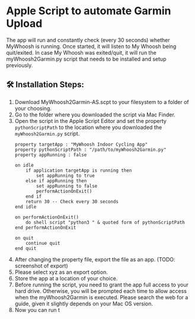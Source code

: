<h1>Apple Script to automate Garmin Upload</h1>
<p>The app will run and constantly check (every 30 seconds) whether MyWhoosh is running. Once started, it will listen to My Whoosh being quit/exited. In case My Whoosh was exited/quit, it will run the myWhoosh2Garmin.py script that needs to be installed and setup previously.</p>
<h2>🛠️ Installation Steps:</h2>
<ol>
  <li>Download MyWhoosh2Garmin-AS.scpt to your filesystem to a folder of your choosing.</li>
  <li>Go to the folder where you downloaded the script via Mac Finder.</li>
  <li>Open the script in the Apple Script Editor and set the property <code>pythonScriptPath</code> to the location where you downloaded the 
  <code>myWhoosh2Garmin.py</code> script.</li>
  
```
property targetApp : "MyWhoosh Indoor Cycling App"
property pythonScriptPath : "/path/to/myWhoosh2Garmin.py"
property appRunning : false

on idle
	if application targetApp is running then
		set appRunning to true
	else if appRunning then
		set appRunning to false
		performActionOnExit()
	end if
	return 30 -- Check every 30 seconds
end idle

on performActionOnExit()
	do shell script "python3 " & quoted form of pythonScriptPath
end performActionOnExit

on quit
	continue quit
end quit

```

  <li>After changing the property file, export the file as an app. (TODO: screenshot of export)</li>
  <li>Please select xyz as an export option.</li>
  <li>Store the app at a location of your choice.</li>
  <li>Before running the script, you need to grant the app full access to your hard drive. Otherwise, you will be prompted each time to allow access when the myWhoosh2Garmin is executed. Please search the web for a guide, given it slightly depends on your Mac OS version.</li>
  <li>Now you can run t</li>
</ol>
